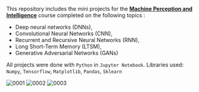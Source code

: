 This repository includes the mini projects for the <b><u>Machine Perception and Intelligence</b></u> course completed on the following topics :
- Deep neural networks (DNNs),
- Convolutional Neural Networks (CNN),
- Recurrent and Recursive Neural Networks (RNN),
- Long Short-Term Memory (LTSM),
- Generative Adversarial Networks (GANs)

All projects were done with `Python` in `Jupyter Notebook`. 
Libraries used: `Numpy`, `Tensorflow`, `Matplotlib`, `Pandas`, `Sklearn` 

![0001](https://user-images.githubusercontent.com/83747696/160178575-f2ba1cb6-7ce8-4993-b8a2-57b8c0a7d7dd.jpg)
![0002](https://user-images.githubusercontent.com/83747696/160178592-5838e240-c902-4f85-a320-b91b55e727a8.jpg)
![0003](https://user-images.githubusercontent.com/83747696/160178594-8fbc3c96-45c6-48a3-a495-fb79860b006c.jpg)


